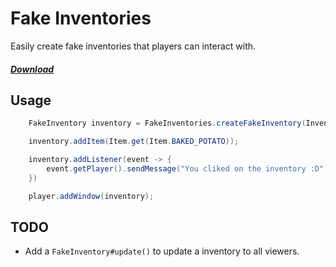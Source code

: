 # Fake Inventories

Easily create fake inventories that players can interact with.

##### [Download](https://github.com/Braayy/FakeInventories/releases)

## Usage

```java
    FakeInventory inventory = FakeInventories.createFakeInventory(InventoryType.CHEST, null, "Testing...");

    inventory.addItem(Item.get(Item.BAKED_POTATO));

    inventory.addListener(event -> {
        event.getPlayer().sendMessage("You cliked on the inventory :D");    
    })

    player.addWindow(inventory);
``` 

## TODO
- Add a `FakeInventory#update()` to update a inventory to all viewers.